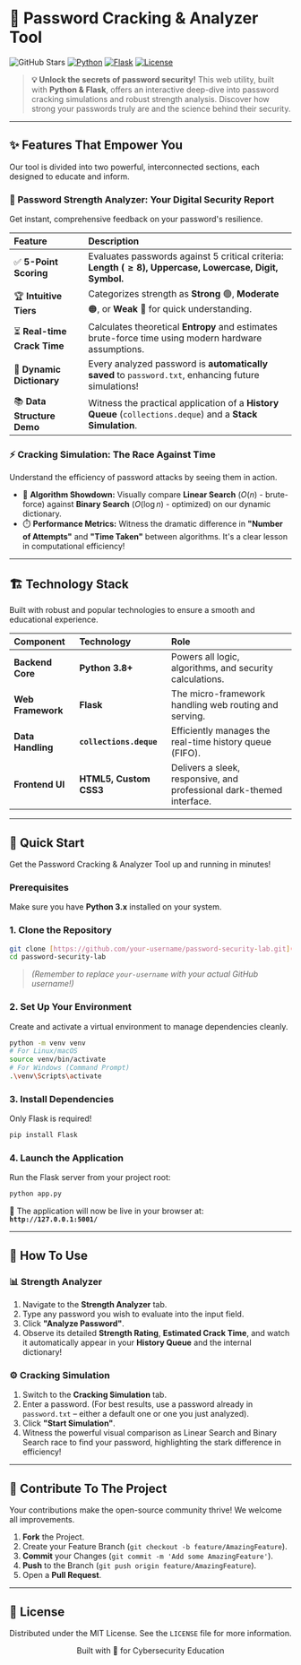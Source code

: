 # 🔑 Password Cracking & Analyzer Tool

![GitHub Stars](https://img.shields.io/github/stars/your-username/password-security-lab?style=social)
[![Python](https://img.shields.io/badge/Python-3.8%2B-blue?logo=python&logoColor=white)](https://www.python.org/)
[![Flask](https://img.shields.io/badge/Flask-Framework-black?logo=flask)](https://flask.palletsprojects.com/)
[![License](https://img.shields.io/badge/License-MIT-green)](https://opensource.org/licenses/MIT)

> **💡 Unlock the secrets of password security!** This web utility, built with **Python & Flask**, offers an interactive deep-dive into password cracking simulations and robust strength analysis. Discover how strong your passwords truly are and the science behind their security.

---

## ✨ Features That Empower You 

Our tool is divided into two powerful, interconnected sections, each designed to educate and inform.

### 🔬 Password Strength Analyzer: Your Digital Security Report

Get instant, comprehensive feedback on your password's resilience.

| Feature | Description |
| :------------------------- | :------------------------------------------------------------------------------------------------------- |
| ✅ **5-Point Scoring** | Evaluates passwords against 5 critical criteria: **Length ($\ge 8$), Uppercase, Lowercase, Digit, Symbol.** |
| 🏆 **Intuitive Tiers** | Categorizes strength as **Strong** 🟢, **Moderate** 🟠, or **Weak** 🔴 for quick understanding.             |
| ⏳ **Real-time Crack Time** | Calculates theoretical **Entropy** and estimates brute-force time using modern hardware assumptions.      |
| 💾 **Dynamic Dictionary** | Every analyzed password is **automatically saved** to `password.txt`, enhancing future simulations!        |
| 📚 **Data Structure Demo** | Witness the practical application of a **History Queue** (`collections.deque`) and a **Stack Simulation**. |

### ⚡ Cracking Simulation: The Race Against Time

Understand the efficiency of password attacks by seeing them in action.

* 🚀 **Algorithm Showdown:** Visually compare **Linear Search** ($O(n)$ - brute-force) against **Binary Search** ($O(\log n)$ - optimized) on our dynamic dictionary.
* ⏱️ **Performance Metrics:** Witness the dramatic difference in **"Number of Attempts"** and **"Time Taken"** between algorithms. It's a clear lesson in computational efficiency!

---

## 🏗️ Technology Stack 

Built with robust and popular technologies to ensure a smooth and educational experience.

| Component         | Technology              | Role                                                                |
| :---------------- | :---------------------- | :------------------------------------------------------------------ |
| **Backend Core** | **Python 3.8+** | Powers all logic, algorithms, and security calculations.            |
| **Web Framework** | **Flask** | The micro-framework handling web routing and serving.               |
| **Data Handling** | **`collections.deque`** | Efficiently manages the real-time history queue (FIFO).             |
| **Frontend UI** | **HTML5, Custom CSS3** | Delivers a sleek, responsive, and professional dark-themed interface. |

---

## 🚀 Quick Start 

Get the Password Cracking & Analyzer Tool up and running in minutes!

### Prerequisites 

Make sure you have **Python 3.x** installed on your system.

### 1\. Clone the Repository

```bash
git clone [https://github.com/your-username/password-security-lab.git](https://github.com/your-username/password-security-lab.git)
cd password-security-lab
```
> _(Remember to replace `your-username` with your actual GitHub username!)_

### 2\. Set Up Your Environment

Create and activate a virtual environment to manage dependencies cleanly.

```bash
python -m venv venv
# For Linux/macOS
source venv/bin/activate
# For Windows (Command Prompt)
.\venv\Scripts\activate
```

### 3\. Install Dependencies

Only Flask is required!

```bash
pip install Flask
```

### 4\. Launch the Application

Run the Flask server from your project root:

```bash
python app.py
```

🎉 The application will now be live in your browser at: **`http://127.0.0.1:5001/`**

---

## 🎯 How To Use 

### 📊 Strength Analyzer

1.  Navigate to the **Strength Analyzer** tab.
2.  Type any password you wish to evaluate into the input field.
3.  Click **"Analyze Password"**.
4.  Observe its detailed **Strength Rating**, **Estimated Crack Time**, and watch it automatically appear in your **History Queue** and the internal dictionary!

### ⚙️ Cracking Simulation

1.  Switch to the **Cracking Simulation** tab.
2.  Enter a password. (For best results, use a password already in `password.txt` – either a default one or one you just analyzed).
3.  Click **"Start Simulation"**.
4.  Witness the powerful visual comparison as Linear Search and Binary Search race to find your password, highlighting the stark difference in efficiency!

---

## 🤝 Contribute To The Project 

Your contributions make the open-source community thrive! We welcome all improvements.

1.  **Fork** the Project.
2.  Create your Feature Branch (`git checkout -b feature/AmazingFeature`).
3.  **Commit** your Changes (`git commit -m 'Add some AmazingFeature'`).
4.  **Push** to the Branch (`git push origin feature/AmazingFeature`).
5.  Open a **Pull Request**.

---

## 📜 License

Distributed under the MIT License. See the `LICENSE` file for more information.

<p align="center">
  Built with 💙 for Cybersecurity Education
</p>
